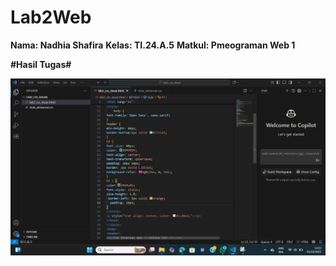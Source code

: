 # Lab2Web
**Nama: Nadhia Shafira**
**Kelas: TI.24.A.5**
**Matkul: Pmeograman Web 1**

**#Hasil Tugas#**

![Hasil Pertama](https://github.com/NadhiaShafira/Lab2Web/blob/8a3630e0ef9505256c0bbf79ae4fe6e9a6736608/Cuplikan%20layar%202025-10-01%20142245.png) 

